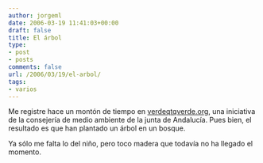 ```yaml
---
author: jorgeml
date: 2006-03-19 11:41:03+00:00
draft: false
title: El árbol
type: 
- post
- posts
comments: false
url: /2006/03/19/el-arbol/
tags:
- varios
---
```


Me registre hace un montón de tiempo en [verdeqtqverde.org](http://www.verdeqtqverde.org/), una iniciativa de la consejería de medio ambiente de la junta de Andalucía. Pues bien, el resultado es que han plantado un árbol en un bosque.

Ya sólo me falta lo del niño, pero toco madera que todavía no ha llegado el momento.
